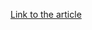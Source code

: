 [Link to the article](https://www.cisa.gov/news-events/alerts/2024/12/05/asds-acsc-cisa-and-us-and-international-partners-release-guidance-choosing-secure-and-verifiable)
